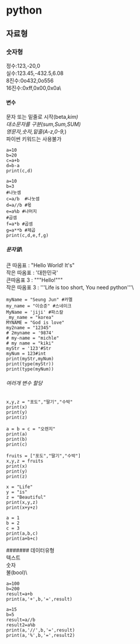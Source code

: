 # python
## 자료형
### 숫자형
정수:123,-20,0\
실수:123.45,-432.5,6.08\
8진수:0o432,0o556\
16진수:0xff,0x00,0x0a\
#### 변수  
문자 또는 밑줄로 시작(beta,_kim)\
대소문자를 구분(sum,Sum,SUM)\
영문자,숫자,밑줄(A-z,0-9,_)\
파이썬 키워드는 사용불가
~~~
a=10
b=20
c=a+b
d=b-a
print(c,d)
~~~
~~~
a=10
b=3
#나눗셈
c=a/b  #나눗셈
d=a//b #몫
e=a%b #나머지
#곱셈
f=a*b #곱셈
g=a**b #제곱
print(c,d,e,f,g)
~~~
##### 문자열\
큰 따옴표 : "Hello World! It's"\
작은 따옴표 : '대한민국'\
큰따옴표 3 : """Hello!"""\
작은 따옴표 3 : '''Life is too short, You need python'''\
~~~
myName = "Seung Jun" #카멜
my_name = "이승준" #스네이크
MyName = 'jiji' #파스칼
_my_name = "korea"
MYNAME = "God is love"
my2name = "12345"
# 2myname = '9874'
# my-name = "michle"
# my name = "kiki"
myStr = '123'#Str
myNum = 123#int
print(myStr,myNum)
print(type(myStr))
print(type(myNum))
~~~
###### 여러개 변수 할당
~~~
x,y,z = "포도","딸기","수박"
print(x)
print(y)
print(z)
~~~
~~~
a = b = c = "오렌지"
print(a)
print(b)
print(c)
~~~
~~~
fruits = ["포도","딸기","수박"]
x,y,z = fruits
print(x)
print(y)
print(z)
~~~
~~~
x = "Life"
y = "is"
z = "Beautiful"
print(x,y,z)
print(x+y+z)
~~~
~~~
a = 1
b = 2
c = 3
print(a,b,c)
print(a+b+c)
~~~
####### 데이터유형\
텍스트\
숫자\
불(bool)\
~~~
a=100
b=200
result=a+b
print(a,'+',b,'=',result)
~~~
~~~
a=15
b=5
result=a//b
result2=a%b
print(a,'//',b,'=',result)
print(a,'%',b,'=',result2)
~~~
